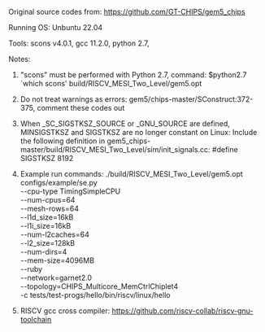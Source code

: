 Original source codes from: https://github.com/GT-CHIPS/gem5_chips

Running OS: Unbuntu 22.04

Tools:
scons v4.0.1,
gcc 11.2.0,
python 2.7,

Notes: 

1. "scons" must be performed with Python 2.7, command:
$python2.7 `which scons' build/RISCV_MESI_Two_Level/gem5.opt

2. Do not treat warnings as errors:
gem5/chips-master/SConstruct:372-375, comment these codes out

3. When _SC_SIGSTKSZ_SOURCE or _GNU_SOURCE are defined, MINSIGSTKSZ and SIGSTKSZ are no longer constant on Linux:
Include the following definition in gem5_chips-master/build/RISCV_MESI_Two_Level/sim/init_signals.cc:
#define SIGSTKSZ 8192

4. Example run commands:
./build/RISCV_MESI_Two_Level/gem5.opt configs/example/se.py \
--cpu-type TimingSimpleCPU \
--num-cpus=64 \
--mesh-rows=64 \
--l1d_size=16kB \
--l1i_size=16kB \
--num-l2caches=64 \
--l2_size=128kB \
--num-dirs=4 \
--mem-size=4096MB \
--ruby \
--network=garnet2.0 \
--topology=CHIPS_Multicore_MemCtrlChiplet4 \
-c tests/test-progs/hello/bin/riscv/linux/hello

5. RISCV gcc cross compiler: https://github.com/riscv-collab/riscv-gnu-toolchain
